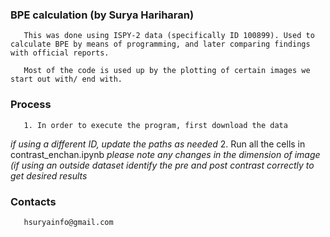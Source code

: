 ### BPE calculation (by Surya Hariharan)
       This was done using ISPY-2 data (specifically ID 100899). Used to calculate BPE by means of programming, and later comparing findings with official reports.
       
       Most of the code is used up by the plotting of certain images we start out with/ end with. 

### Process
       1. In order to execute the program, first download the data 
*if using a different ID, update the paths as needed* 
       2. Run all the cells in contrast_enchan.ipynb
*please note any changes in the dimension of image (if using an outside dataset*
*identify the pre and post contrast correctly to get desired results*

### Contacts
       hsuryainfo@gmail.com
